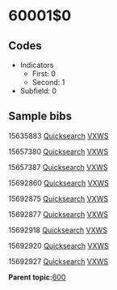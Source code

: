 # 60001$0

## Codes

-   Indicators
    -   First: 0
    -   Second: 1
-   Subfield: 0

## Sample bibs

15635883 [Quicksearch](https://search.library.yale.edu/catalog/15635883) [VXWS](http://prodorbis.library.yale.edu:7014/vxws/GetHoldingsService?bibId=15635883)

15657380 [Quicksearch](https://search.library.yale.edu/catalog/15657380) [VXWS](http://prodorbis.library.yale.edu:7014/vxws/GetHoldingsService?bibId=15657380)

15657387 [Quicksearch](https://search.library.yale.edu/catalog/15657387) [VXWS](http://prodorbis.library.yale.edu:7014/vxws/GetHoldingsService?bibId=15657387)

15692860 [Quicksearch](https://search.library.yale.edu/catalog/15692860) [VXWS](http://prodorbis.library.yale.edu:7014/vxws/GetHoldingsService?bibId=15692860)

15692875 [Quicksearch](https://search.library.yale.edu/catalog/15692875) [VXWS](http://prodorbis.library.yale.edu:7014/vxws/GetHoldingsService?bibId=15692875)

15692877 [Quicksearch](https://search.library.yale.edu/catalog/15692877) [VXWS](http://prodorbis.library.yale.edu:7014/vxws/GetHoldingsService?bibId=15692877)

15692918 [Quicksearch](https://search.library.yale.edu/catalog/15692918) [VXWS](http://prodorbis.library.yale.edu:7014/vxws/GetHoldingsService?bibId=15692918)

15692920 [Quicksearch](https://search.library.yale.edu/catalog/15692920) [VXWS](http://prodorbis.library.yale.edu:7014/vxws/GetHoldingsService?bibId=15692920)

15692927 [Quicksearch](https://search.library.yale.edu/catalog/15692927) [VXWS](http://prodorbis.library.yale.edu:7014/vxws/GetHoldingsService?bibId=15692927)

**Parent topic:**[600](../../tags/600/600.md)

